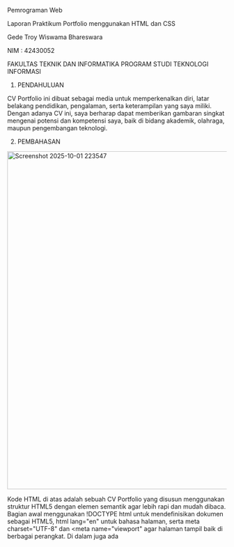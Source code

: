 Pemrograman Web

Laporan Praktikum Portfolio menggunakan HTML dan CSS

Gede Troy Wiswama Bhareswara

NIM : 42430052

FAKULTAS TEKNIK DAN INFORMATIKA PROGRAM STUDI TEKNOLOGI INFORMASI

1. PENDAHULUAN
   
CV Portfolio ini dibuat sebagai media untuk memperkenalkan diri, latar belakang pendidikan, pengalaman, serta keterampilan yang saya miliki. Dengan adanya CV ini, saya berharap dapat memberikan gambaran singkat mengenai potensi dan kompetensi saya, baik di bidang akademik, olahraga, maupun pengembangan teknologi.

2. PEMBAHASAN

<img width="1229" height="776" alt="Screenshot 2025-10-01 223547" src="https://github.com/user-attachments/assets/b585a99c-d672-46a2-b00a-50d582b516ab" />


Kode HTML di atas adalah sebuah CV Portfolio yang disusun menggunakan struktur HTML5 dengan elemen semantik agar lebih rapi dan mudah dibaca. Bagian awal menggunakan !DOCTYPE html untuk mendefinisikan dokumen sebagai HTML5, html lang="en" untuk bahasa halaman, serta meta charset="UTF-8" dan <meta name="viewport" agar halaman tampil baik di berbagai perangkat. Di dalam <head> juga ada <title> untuk judul tab browser dan link rel="stylesheet" href="style.css" yang memisahkan tampilan dengan file CSS eksternal.

Pada body, terdapat header yang berisi nama lengkap dan peran utama, lalu nav dengan link <a> menuju tiap bagian menggunakan id sehingga memudahkan navigasi antar section. Bagian konten utama diletakkan dalam main dengan beberapa section seperti About, Skills, Experience, Education, Projects, dan Contact. Di dalamnya digunakan heading h2 sebagai judul bagian, p untuk deskripsi, serta ul dan li untuk menampilkan daftar keterampilan maupun pengalaman. Pada bagian Projects terdapat a dengan atribut target="_blank" agar link GitHub terbuka di tab baru. Terakhir, footer digunakan untuk menampilkan informasi hak cipta sebagai penutup halaman.

Penggunaan elemen semantik header, nav, main, section, footer sangat penting karena membuat struktur lebih jelas, mudah dipahami manusia maupun mesin pencari, serta meningkatkan aksesibilitas dan SEO.
